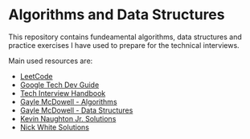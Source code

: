 # Algorithms and Data Structures

This repository contains fundeamental algorithms, data structures and practice exercises I have used to prepare for the technical interviews. 

Main used resources are:

- [LeetCode](https://leetcode.com/) 
- [Google Tech Dev Guide](https://techdevguide.withgoogle.com/)
- [Tech Interview Handbook](https://leetcode.com/list/9h4lgwl2/)
- [Gayle McDowell - Algorithms](https://www.youtube.com/playlist?list=PLI1t_8YX-ApvMthLj56t1Rf-Buio5Y8KL)
- [Gayle McDowell - Data Structures](https://www.youtube.com/playlist?list=PLI1t_8YX-Apv-UiRlnZwqqrRT8D1RhriX)
- [Kevin Naughton Jr. Solutions](https://www.youtube.com/c/KevinNaughtonJr)
- [Nick White Solutions](https://www.youtube.com/c/NickWhite)
